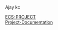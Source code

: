Ajay kc

[ECS-PROJECT](/Daily-Status/Ajay/ECS-FARGATE-Project) <br />
[Project-Documentation](/Daily-Status/Ajay/ECS-FARGATE-Project/Documentation.docx)
